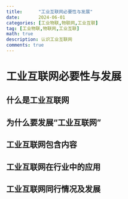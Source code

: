 ```yaml
---
title:      "工业互联网必要性与发展"
date:       2024-06-01
categories: [工业物联,物联网,工业互联]
tag: [工业物联,物联网,工业互联]
math: true
description: 认识工业互联网
comments: true
---
```


# 工业互联网必要性与发展
## 什么是工业互联网
## 为什么要发展“工业互联网”
## 工业互联网包含内容
## 工业互联网在行业中的应用
## 工业互联网同行情况及发展